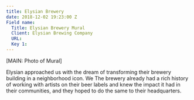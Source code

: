 ```yaml
---
title: Elysian Brewery
date: 2018-12-02 19:23:00 Z
Field name:
  Title: Elysian Brewery Mural
  Client: Elysian Brewing Company
  URL: 
  Key 1: 
---
```


[MAIN: Photo of Mural]

Elysian approached us with the dream of transforming their brewery building in a neighborhood icon. We The brewery already had a rich history of working with artists on their beer labels and knew the impact it had in their communities, and they hoped to do the same to their headquarters. 
